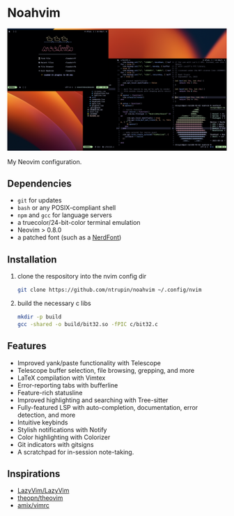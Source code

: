 # Noahvim

![noahvim](./assets/noahvim-banner.png)

My Neovim configuration.

## Dependencies

- `git` for updates
- `bash` or any POSIX-compliant shell
- `npm` and `gcc` for language servers
- a truecolor/24-bit-color terminal emulation
- Neovim > 0.8.0
- a patched font (such as a [NerdFont](https://nerdfonts.com))

## Installation

1. clone the respository into the nvim config dir
    ```bash
    git clone https://github.com/ntrupin/noahvim ~/.config/nvim
    ```
2. build the necessary c libs
    ```bash
    mkdir -p build
    gcc -shared -o build/bit32.so -fPIC c/bit32.c
    ```


## Features

- Improved yank/paste functionality with Telescope
- Telescope buffer selection, file browsing, grepping, and more
- LaTeX compilation with Vimtex
- Error-reporting tabs with bufferline
- Feature-rich statusline
- Improved highlighting and searching with Tree-sitter
- Fully-featured LSP with auto-completion, documentation, error detection, and more
- Intuitive keybinds
- Stylish notifications with Notify
- Color highlighting with Colorizer
- Git indicators with gitsigns
- A scratchpad for in-session note-taking.

## Inspirations

- [LazyVim/LazyVim](https://github.com/LazyVim/LazyVim)
- [theopn/theovim](https://github.com/theopn/theovim)
- [amix/vimrc](https://github.com/amix/vimrc)
